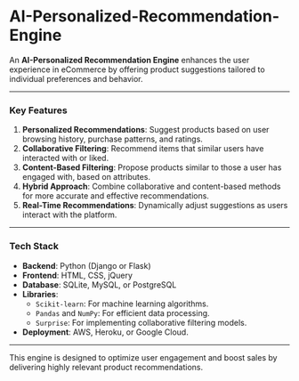 # AI-Personalized-Recommendation-Engine

An **AI-Personalized Recommendation Engine** enhances the user experience in eCommerce by offering product suggestions tailored to individual preferences and behavior.

---

### **Key Features**
1. **Personalized Recommendations**: Suggest products based on user browsing history, purchase patterns, and ratings.
2. **Collaborative Filtering**: Recommend items that similar users have interacted with or liked.
3. **Content-Based Filtering**: Propose products similar to those a user has engaged with, based on attributes.
4. **Hybrid Approach**: Combine collaborative and content-based methods for more accurate and effective recommendations.
5. **Real-Time Recommendations**: Dynamically adjust suggestions as users interact with the platform.

---

### **Tech Stack**
- **Backend**: Python (Django or Flask)
- **Frontend**: HTML, CSS, jQuery
- **Database**: SQLite, MySQL, or PostgreSQL
- **Libraries**:
  - `Scikit-learn`: For machine learning algorithms.
  - `Pandas` and `NumPy`: For efficient data processing.
  - `Surprise`: For implementing collaborative filtering models.
- **Deployment**: AWS, Heroku, or Google Cloud.

---

This engine is designed to optimize user engagement and boost sales by delivering highly relevant product recommendations.

